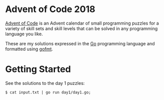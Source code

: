 # Advent of Code 2018

[Advent of Code](https://adventofcode.com/2018) is an Advent calendar of small programming puzzles for a variety of skill sets and skill levels that can be solved in any programming language you like.

These are my solutions expressed in the [Go](https://golang.org/) programming language and formatted using [gofmt](https://golang.org/cmd/gofmt/).

# Getting Started

See the solutions to the day 1 puzzles:

`
$ cat input.txt | go run day1/day1.go;
`
